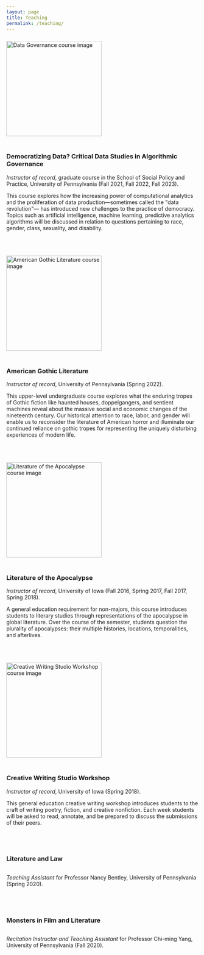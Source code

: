 ```yaml
---
layout: page
title: Teaching
permalink: /teaching/
---
```


<div style="display: flex; align-items: flex-start; margin-bottom: 40px; flex-wrap: wrap;">
  <div style="flex-shrink: 0; margin-bottom: 20px;">
    <img src="{{ site.baseurl }}/assets/images/data_governance.jpg" alt="Data Governance course image" style="width: 250px; max-width: 100%; margin-right: 40px; margin-top:10px" />
  </div>
  <div style="flex: 1; min-width: 300px;">
    <h3>Democratizing Data? Critical Data Studies in Algorithmic Governance</h3>
    <p><em>Instructor of record</em>, graduate course in the School of Social Policy and Practice, University of Pennsylvania (Fall 2021, Fall 2022, Fall 2023).</p>
    <p>This course explores how the increasing power of computational analytics and the proliferation of data production—sometimes called the "data revolution"— has introduced new challenges to the practice of democracy. Topics such as artificial intelligence, machine learning, predictive analytics algorithms will be discussed in relation to questions pertaining to race, gender, class, sexuality, and disability.</p>
  </div>
</div>

<div style="display: flex; align-items: flex-start; margin-bottom: 40px; flex-wrap: wrap;">
  <div style="flex-shrink: 0; margin-bottom: 20px;">
    <img src="{{ site.baseurl }}/assets/images/gothic_lit.jpg" alt="American Gothic Literature course image" style="width: 250px; max-width: 100%; margin-right: 40px; margin-top:10px;" />
  </div>
  <div style="flex: 1; min-width: 300px;">
    <h3>American Gothic Literature</h3>
    <p><em>Instructor of record</em>, University of Pennsylvania (Spring 2022).</p>
    <p>This upper-level undergraduate course explores what the enduring tropes of Gothic fiction like haunted houses, doppelgangers, and sentient machines reveal about the massive social and economic changes of the nineteenth century. Our historical attention to race, labor, and gender will enable us to reconsider the literature of American horror and illuminate our continued reliance on gothic tropes for representing the uniquely disturbing experiences of modern life. </p>
  </div>
</div>

<div style="display: flex; align-items: flex-start; margin-bottom: 40px; flex-wrap: wrap;">
  <div style="flex-shrink: 0; margin-bottom: 20px;">
    <img src="{{ site.baseurl }}/assets/images/apoc_lit.jpg" alt="Literature of the Apocalypse course image" style="width: 250px; max-width: 100%; margin-right: 40px; margin-top:10px;" />
  </div>
  <div style="flex: 1; min-width: 300px;">
    <h3>Literature of the Apocalypse</h3>
    <p><em>Instructor of record</em>, University of Iowa (Fall 2016, Spring 2017, Fall 2017, Spring 2018).</p>
    <p>A general education requirement for non-majors, this course introduces students to literary studies through representations of the apocalypse in global literature. Over the course of the semester, students question the plurality of apocalypses: their multiple histories, locations, temporalities, and afterlives.</p>
  </div>
</div>

<div style="display: flex; align-items: flex-start; margin-bottom: 40px; flex-wrap: wrap;">
  <div style="flex-shrink: 0; margin-bottom: 20px;">
    <img src="{{ site.baseurl }}/assets/images/creative_writing.jpg" alt="Creative Writing Studio Workshop course image" style="width: 250px; max-width: 100%; margin-right: 40px; margin-top:10px;" />
  </div>
  <div style="flex: 1; min-width: 300px;">
    <h3>Creative Writing Studio Workshop</h3>
    <p><em>Instructor of record</em>, University of Iowa (Spring 2018).</p>
    <p>This general education creative writing workshop introduces students to the craft of writing poetry, fiction, and creative nonfiction. Each week students will be asked to read, annotate, and be prepared to discuss the submissions of their peers.</p>
  </div>
</div>

<div style="display: flex; align-items: flex-start; margin-bottom: 40px; flex-wrap: wrap; flex-direction: column;">
  <h3>Literature and Law</h3>
  <p><em>Teaching Assistant</em> for Professor Nancy Bentley, University of Pennsylvania (Spring 2020).</p>
</div>

<div style="display: flex; align-items: flex-start; margin-bottom: 40px; flex-wrap: wrap; flex-direction: column;">
  <h3>Monsters in Film and Literature</h3>
  <p><em>Recitation Instructor and Teaching Assistant</em> for Professor Chi-ming Yang, University of Pennsylvania (Fall 2020).</p>
</div>